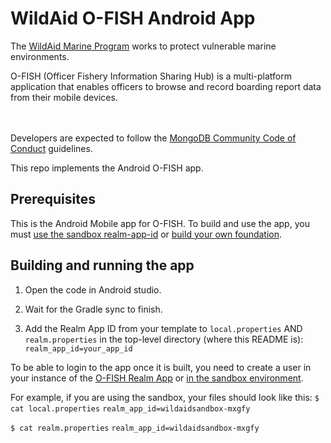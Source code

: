 # WildAid O-FISH Android App

The [WildAid Marine Program](https://marine.wildaid.org/) works to protect vulnerable marine environments.

O-FISH (Officer Fishery Information Sharing Hub) is a multi-platform application that enables officers to browse and record boarding report data from their mobile devices.

<BR><BR>Developers are expected to follow the <A HREF="https://www.mongodb.com/community-code-of-conduct">MongoDB Community Code of Conduct</A> guidelines.

This repo implements the Android O-FISH app.

## Prerequisites

This is the Android Mobile app for O-FISH. To build and use the app, you must [use the sandbox realm-app-id](https://bit.ly/ofishsandbox) or [build your own foundation](http://wildaid.github.io/build).

## Building and running the app

1. Open the code in Android studio.

1. Wait for the Gradle sync to finish.<BR>
1. Add the Realm App ID from your template to `local.properties` AND `realm.properties` in the top-level directory (where this README is):<BR>
`realm_app_id=your_app_id`<BR>

To be able to login to the app once it is built, you need to create a user in your instance of the [O-FISH Realm App](https://github.com/WildAid/o-fish-realm) or [in the sandbox environment](https://bit.ly/ofishsandbox).

For example, if you are using the sandbox, your files should look like this:
`$ cat local.properties`
`realm_app_id=wildaidsandbox-mxgfy`

`$ cat realm.properties`
`realm_app_id=wildaidsandbox-mxgfy`
